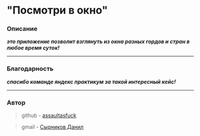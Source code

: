 # "Посмотри в окно" 

### Описание

***это приложение позволит взглянуть из окна разных гордов и стран в любое время суток!***
___


### Благодарность 
***спасибо команде яндекс практикум за такой интересный кейс!***
___
### **Автор**
>github - [assaultasfuck](https://github.com/assaultasfuck)

>gmail - [Сырников Данил](otayzimq25@gmail.com)
